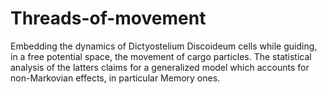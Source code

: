 # Threads-of-movement
Embedding the dynamics of Dictyostelium Discoideum cells while guiding, in a free potential space, the movement of cargo particles. The statistical analysis of the latters claims for a generalized model which accounts for non-Markovian effects, in particular Memory ones. 
